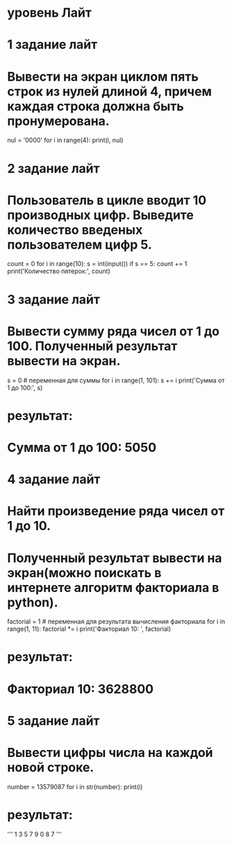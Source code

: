 # уровень Лайт
# 1 задание лайт
# Вывести на экран циклом пять строк из нулей длиной 4, причем каждая строка должна быть пронумерована.
nul = '0000'
for i in range(4):
    print(i, nul)

# 2 задание лайт
# Пользователь в цикле вводит 10 производных цифр. Выведите количество введеных пользователем цифр 5.
count = 0
for i in range(10):
    s = int(input())
    if s == 5:
        count += 1
print('Количество пятерок:', count)

# 3 задание лайт
# Вывести сумму ряда чисел от 1 до 100. Полученный результат вывести на экран.
s = 0  # переменная для суммы
for i in range(1, 101):
    s += i
print('Сумма от 1 до 100:', s)
# результат:
# Сумма от 1 до 100: 5050

# 4 задание лайт
# Найти произведение ряда чисел от 1 до 10.
# Полученный результат вывести на экран(можно поискать в интернете алгоритм факториала в python).
factorial = 1 # переменная для результата вычисления факториала
for i in range(1, 11):
    factorial *= i
print('Факториал 10: ', factorial)
# результат:
# Факториал 10:  3628800

# 5 задание лайт
# Вывести цифры числа на каждой новой строке.
number = 13579087
for i in str(number):
    print(i)
# результат:
'''
1
3
5
7
9
0
8
7
'''
